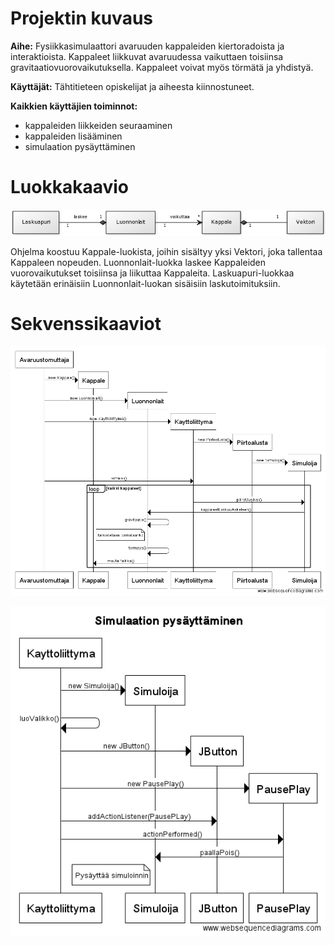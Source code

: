 # Projektin kuvaus

**Aihe:** Fysiikkasimulaattori avaruuden kappaleiden kiertoradoista ja interaktioista. 
Kappaleet liikkuvat avaruudessa vaikuttaen toisiinsa gravitaatiovuorovaikutuksella. Kappaleet voivat myös törmätä ja yhdistyä.

**Käyttäjät:** Tähtitieteen opiskelijat ja aiheesta kiinnostuneet.

**Kaikkien käyttäjien toiminnot:** 

* kappaleiden liikkeiden seuraaminen
* kappaleiden lisääminen
* simulaation pysäyttäminen


# Luokkakaavio

![Luokkakaavio](https://github.com/NailoTB/Avaruustomuttaja/blob/master/dokumentaatio/luokkakaavio.png)

Ohjelma koostuu Kappale-luokista, joihin sisältyy yksi Vektori, joka tallentaa Kappaleen nopeuden.
Luonnonlait-luokka laskee Kappaleiden vuorovaikutukset toisiinsa ja liikuttaa Kappaleita. Laskuapuri-luokkaa käytetään erinäisiin Luonnonlait-luokan sisäisiin laskutoimituksiin.

# Sekvenssikaaviot

![SimulaationKaynnistaminen](https://github.com/NailoTB/Avaruustomuttaja/blob/master/dokumentaatio/sekvenssi_simulaationKaynnistaminen.png)

![SimulaationPysayttaminen](https://github.com/NailoTB/Avaruustomuttaja/blob/master/dokumentaatio/sekvenssi_simulaationPysayttaminen.png)
